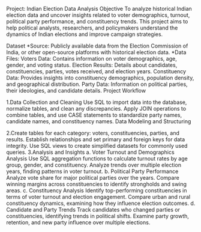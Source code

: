 Project: Indian Election Data Analysis
Objective
To analyze historical Indian election data and uncover insights related to voter demographics, turnout, political party performance, and constituency trends. This project aims to help political analysts, researchers, and policymakers understand the dynamics of Indian elections and improve campaign strategies.

Dataset
*Source: Publicly available data from the Election Commission of India, or other open-source platforms with historical election data.
*Data Files:
   Voters Data: Contains information on voter demographics, age, gender, and voting status.
   Election Results: Details about candidates, constituencies, parties, votes received, and election years.
   Constituency Data: Provides insights into constituency demographics, population density, and geographical distribution.
   Party Data: Information on political parties, their ideologies, and candidate details.
Project Workflow

 1.Data Collection and Cleaning
   Use SQL to import data into the database, normalize tables, and clean any discrepancies.
Apply JOIN operations to combine tables, and use CASE statements to standardize party names, candidate names, and constituency names.
Data Modeling and Structuring

2.Create tables for each category: voters, constituencies, parties, and results.
  Establish relationships and set primary and foreign keys for data integrity.
Use SQL views to create simplified datasets for commonly used queries.
3.Analysis and Insights
  a. Voter Turnout and Demographics Analysis
Use SQL aggregation functions to calculate turnout rates by age group, gender, and constituency.
Analyze trends over multiple election years, finding patterns in voter turnout.
  b. Political Party Performance
     Analyze vote share for major political parties over the years.
Compare winning margins across constituencies to identify strongholds and swing areas.
c. Constituency Analysis
   Identify top-performing constituencies in terms of voter turnout and election engagement.
Compare urban and rural constituency dynamics, examining how they influence election outcomes.
d. Candidate and Party Trends
    Track candidates who changed parties or constituencies, identifying trends in political shifts.
Examine party growth, retention, and new party influence over multiple elections.
